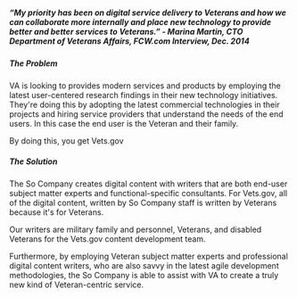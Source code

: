##### “My priority has been on digital service delivery to Veterans and how we can collaborate more internally and place new technology to provide better and better services to Veterans.” - Marina Martin, CTO Department of Veterans Affairs, FCW.com Interview, Dec. 2014

##### The Problem
VA is looking to provides modern services and products by employing the latest user-centered research findings in their new technology initiatives. They're doing this by adopting the latest commercial technologies in their projects and hiring service providers that understand the needs of the end users. In this case the end user is the Veteran and their family.

By doing this, you get Vets.gov

##### The Solution

The So Company creates digital content with writers that are both end-user subject matter experts and functional-specific consultants. For Vets.gov, all of the digital content, written by So Company staff is written by Veterans because it's for Veterans.

Our writers are military family and personnel, Veterans, and disabled Veterans for the Vets.gov content development team.

Furthermore, by employing Veteran subject matter experts and professional digital content writers, who are also savvy in the latest agile development methodologies, the So Company is able to assist with VA to create a truly new kind of Veteran-centric service.
